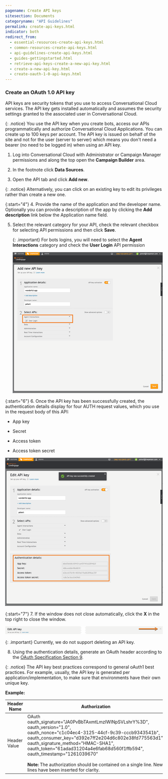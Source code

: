 ```yaml
---
pagename: Create API keys
sitesection: Documents
categoryname: "API Guidelines"
permalink: create-api-keys.html
indicator: both
redirect_from:
  - essential-resources-create-api-keys.html
  - common-resources-create-api-keys.html
  - api-guidelines-create-api-keys.html
  - guides-gettingstarted.html
  - retrieve-api-keys-create-a-new-api-key.html
  - create-a-new-api-key.html
  - create-oauth-1-0-api-keys.html
---
```


### Create an OAuth 1.0 API key

API keys are security tokens that you use to access Conversational Cloud services. The API key gets installed automatically and assumes the security settings granted to the associated user in Conversational Cloud.

{: .notice}
You use the API key when you create bots, access our APIs programmatically and authorize Conversational Cloud Applications. You can create up to 100 keys per account. The API key is issued on behalf of the site and not for the user (server to server) which means you don't need a bearer (no need to be logged in) when using an API key.

1. Log into Conversational Cloud with Administrator or Campaign Manager permissions and along the top open the **Campaign Builder** area.

2. In the footnote click **Data Sources**.

3. Open the API tab and click **Add new**.

{: .notice}
Alternatively, you can click on an existing key to edit its privileges rather than create a new one.

{:start="4"}
4. Provide the name of the application and the developer name. Optionally you can provide a description of the app by clicking the **Add description** link below the Application name field.

5. Select the relevant category for your API, check the relevant checkbox for selecting API permissions and then click **Save**.  
 
    {: .important}
   For bots logins, you will need to select the **Agent Interactions** category and check the **User Login** API permission
 
   ![](/img/APIKeyCreation.png)

{:start="6"}
6. Once the API key has been successfully created, the authentication details display for four AUTH request values, which you use in the request body of this API:

   - App key

   - Secret

   - Access token

   - Access token secret

   ![](/img/apikeycreation1.png)

{:start="7"}
7. If the window does not close automatically, click the **X** in the top right to close the window.

   ![](/img/close-window.png)

   {: .important}
   Currently, we do not support deleting an API key.

8. Using the authentication details, generate an OAuth header according to the [OAuth Specification Section 9](https://oauth.net/core/1.0/#signing_process).

{: .notice}
The API key best practices correspond to general oAuth1 best practices. For example, usually, the API key is generated per application/implementation, to make sure that environments have their own unique key.

**Example:**

| **Header Name** | **Authorization** |
| --- | --- |
| Header Value | OAuth<br>oauth_signature="JA0PvBbTAxmtLmzIWINpSVLshrY%3D", <br>oauth_version="1.0",<br>oauth_nonce="c1c04ec4-3125-44cf-9c39-cccb9343541b", <br>oauth_consumer_key="d392e7ff2e204d6c802e38fd775563d1", <br>oauth_signature_method="HMAC-SHA1", <br>oauth_token="61adad31204a4e6fab68d560f1ffb594", <br>oauth_timestamp="1261039670" <br><br>**Note:** The authorization should be contained on a single line. New lines have been inserted for clarity. |
